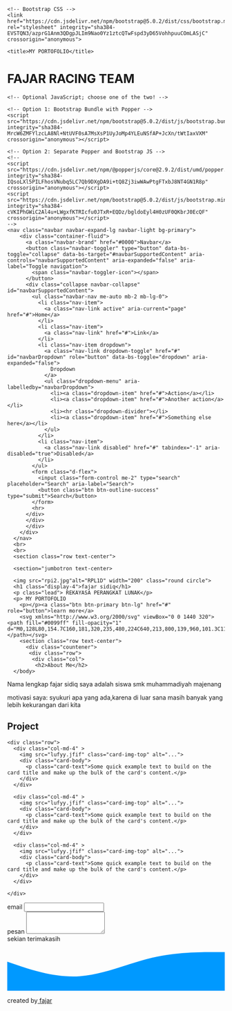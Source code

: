 <!DOCTYPE html>
<html lang="en">
<head>
    <meta charset="UTF-8">
    <meta name="viewport" content="width=device-width, initial-scale=1.0">
    <title>Document</title>
</head>
<!doctype html>
<html lang="en">
  <head>
    <!-- Required meta tags -->
    <meta charset="utf-8">
    <meta name="viewport" content="width=device-width, initial-scale=1">

    <!-- Bootstrap CSS -->
    <link href="https://cdn.jsdelivr.net/npm/bootstrap@5.0.2/dist/css/bootstrap.min.css" rel="stylesheet" integrity="sha384-EVSTQN3/azprG1Anm3QDgpJLIm9Nao0Yz1ztcQTwFspd3yD65VohhpuuCOmLASjC" crossorigin="anonymous">

    <title>MY PORTOFOLIO</title>
  </head>
  <body>
    <h1>FAJAR RACING TEAM </h1>

    <!-- Optional JavaScript; choose one of the two! -->

    <!-- Option 1: Bootstrap Bundle with Popper -->
    <script src="https://cdn.jsdelivr.net/npm/bootstrap@5.0.2/dist/js/bootstrap.bundle.min.js" integrity="sha384-MrcW6ZMFYlzcLA8Nl+NtUVF0sA7MsXsP1UyJoMp4YLEuNSfAP+JcXn/tWtIaxVXM" crossorigin="anonymous"></script>

    <!-- Option 2: Separate Popper and Bootstrap JS -->
    <!--
    <script src="https://cdn.jsdelivr.net/npm/@popperjs/core@2.9.2/dist/umd/popper.min.js" integrity="sha384-IQsoLXl5PILFhosVNubq5LC7Qb9DXgDA9i+tQ8Zj3iwWAwPtgFTxbJ8NT4GN1R8p" crossorigin="anonymous"></script>
    <script src="https://cdn.jsdelivr.net/npm/bootstrap@5.0.2/dist/js/bootstrap.min.js" integrity="sha384-cVKIPhGWiC2Al4u+LWgxfKTRIcfu0JTxR+EQDz/bgldoEyl4H0zUF0QKbrJ0EcQF" crossorigin="anonymous"></script>
    -->
    <nav class="navbar navbar-expand-lg navbar-light bg-primary">
        <div class="container-fluid">
          <a class="navbar-brand" href="#0000">Navbar</a>
          <button class="navbar-toggler" type="button" data-bs-toggle="collapse" data-bs-target="#navbarSupportedContent" aria-controls="navbarSupportedContent" aria-expanded="false" aria-label="Toggle navigation">
            <span class="navbar-toggler-icon"></span>
          </button>
          <div class="collapse navbar-collapse" id="navbarSupportedContent">
            <ul class="navbar-nav me-auto mb-2 mb-lg-0">
              <li class="nav-item">
                <a class="nav-link active" aria-current="page" href="#">Home</a>
              </li>
              <li class="nav-item">
                <a class="nav-link" href="#">Link</a>
              </li>
              <li class="nav-item dropdown">
                <a class="nav-link dropdown-toggle" href="#" id="navbarDropdown" role="button" data-bs-toggle="dropdown" aria-expanded="false">
                  Dropdown
                </a>
                <ul class="dropdown-menu" aria-labelledby="navbarDropdown">
                  <li><a class="dropdown-item" href="#">Action</a></li>
                  <li><a class="dropdown-item" href="#">Another action</a></li>
                  <li><hr class="dropdown-divider"></li>
                  <li><a class="dropdown-item" href="#">Something else here</a></li>
                </ul>
              </li>
              <li class="nav-item">
                <a class="nav-link disabled" href="#" tabindex="-1" aria-disabled="true">Disabled</a>
              </li>
            </ul>
            <form class="d-flex">
              <input class="form-control me-2" type="search" placeholder="Search" aria-label="Search">
              <button class="btn btn-outline-success" type="submit">Search</button>
            </form>
            <hr>
          </div>
          </div>
          </div>
        </div>
      </nav>
      <br>
      <br>
      <section class="row text-center">
      
      <section="jumbotron text-center>
      
      <img src="rpi2.jpg"alt="RPL1D" width="200" class="round circle">
      <h1 class="display-4">fajar sidiq</h1>
      <p class="lead"> REKAYASA PERANGKAT LUNAK</p>
      <p> MY PORTOFOLIO
        <p></p><a class="btn btn-primary btn-lg" href="#" role="button">learn more</a>
        <svg xmlns="http://www.w3.org/2000/svg" viewBox="0 0 1440 320"><path fill="#0099ff" fill-opacity="1" d="M0,128L80,154.7C160,181,320,235,480,224C640,213,800,139,960,101.3C1120,64,1280,64,1360,64L1440,64L1440,320L1360,320C1280,320,1120,320,960,320C800,320,640,320,480,320C320,320,160,320,80,320L0,320Z"></path></svg>
        <section class="row text-center">
          <div class="countener">
           <div class="row">
            <div class="col">
             <h2>About Me</h2>
      </body>
</html>
<body>
  <section><div class="container text-center">
    <div class="row">
    <div class="col">
    </div>
  </section>
  <section class="row text-center">
    <div class="countener">
     <div class="row">
      <div class="col"></div>
       <p>Nama lengkap fajar sidiq saya adalah siswa smk muhammadiyah majenang</p>
       <p>motivasi saya: syukuri apa yang ada,karena di luar sana masih banyak yang lebih kekurangan dari kita  </p>
    </div>
    <!--- project-->
<section id="project">
  <div class="container">
    <div class="row text-center">
      <div>
        <h2>Project</h2>
      </div>
    </div> 
    
    <div class="row">
      <div class="col-md-4" >
        <img src="lufyy.jfif" class="card-img-top" alt="...">
        <div class="card-body">
          <p class="card-text">Some quick example text to build on the card title and make up the bulk of the card's content.</p>
        </div>
      </div>
    
      <div class="col-md-4" >
        <img src="lufyy.jfif" class="card-img-top" alt="...">
        <div class="card-body">
          <p class="card-text">Some quick example text to build on the card title and make up the bulk of the card's content.</p>
        </div>
      </div>

      <div class="col-md-4" >
        <img src="lufyy.jfif" class="card-img-top" alt="...">
        <div class="card-body">
          <p class="card-text">Some quick example text to build on the card title and make up the bulk of the card's content.</p>
        </div>
      </div>

    </div>



  </div>
</section>
<!---akhir project-->
<div class="mb-3">
   <label for="email" class="form-label">email</label>
   <input type="email" class="form-control" id="email" aria-describedby="email">
   </div>
<div class="mb-3">
    <label for="pesan" class="form-label">pesan</label>
    <textarea class="form-control" id="pesan" rows="3"></textarea>
    </div>
    <div class="col">
      sekian terimakasih 
    </div>
  </div>
  <svg xmlns="http://www.w3.org/2000/svg" viewBox="0 0 1440 320"><path fill="#0099ff" fill-opacity="1" d="M0,128L80,154.7C160,181,320,235,480,224C640,213,800,139,960,101.3C1120,64,1280,64,1360,64L1440,64L1440,320L1360,320C1280,320,1120,320,960,320C800,320,640,320,480,320C320,320,160,320,80,320L0,320Z"></path></svg>
  <footer class="bg-primary text-center p-3">
    <p>created by<a href="https://www.instagram.com/fajarrsdqq_/?igsh=cjlqazQ1NHNmNm5q" class="text-white font-weight-bold"> fajar</a></p>
  </footer>
  
</body>
</html> 

